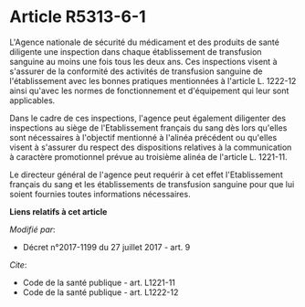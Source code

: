 # Article R5313-6-1

L'Agence nationale de sécurité du médicament et des produits de santé diligente une inspection dans chaque établissement de
transfusion sanguine au moins une fois tous les deux ans. Ces inspections visent à s'assurer de la conformité des activités
de transfusion sanguine de l'établissement avec les bonnes pratiques mentionnées à l'article L. 1222-12 ainsi qu'avec les
normes de fonctionnement et d'équipement qui leur sont applicables. 

Dans le cadre de ces inspections, l'agence peut également diligenter des inspections au siège de l'Etablissement français du
sang dès lors qu'elles sont nécessaires à l'objectif mentionné à l'alinéa précédent ou qu'elles visent à s'assurer du respect
des dispositions relatives à la communication à caractère promotionnel prévue au troisième alinéa de l'article L. 1221-11. 

Le directeur général de l'agence peut requérir à cet effet l'Etablissement français du sang et les établissements de
transfusion sanguine pour que lui soient fournies toutes informations nécessaires.

**Liens relatifs à cet article**

_Modifié par_:

  - Décret n°2017-1199 du 27 juillet 2017 - art. 9

_Cite_:

  - Code de la santé publique - art. L1221-11
  - Code de la santé publique - art. L1222-12
